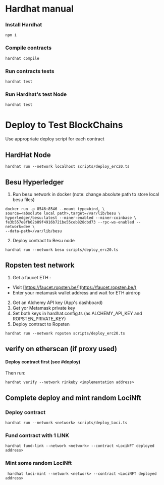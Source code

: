 # Hardhat manual
### Install Hardhat
```shell
npm i
```
### Compile contracts
```shell
hardhat compile
```
### Run contracts tests
```shell
hardhat test
```
### Run Hardhat's test Node
```shell
hardhat test
```

# Deploy to Test BlockChains
Use appropriate deploy script for each contract

## HardHat Node
```shell
hardhat run --network localhost scripts/deploy_erc20.ts
```
## Besu Hyperledger
1. Run besu network in docker
(note: change absolute path to store local besu files)
```shell
docker run -p 8546:8546 --mount type=bind, \
source=<absolute local path>,target=/var/lib/besu \ 
hyperledger/besu:latest --miner-enabled --miner-coinbase \ 
fe3b557e8fb62b89f4916b721be55ceb828dbd73 --rpc-ws-enabled --network=dev \
--data-path=/var/lib/besu
```
2. Deploy contract to Besu node
```shell
hardhat run --network besu scripts/deploy_erc20.ts
```

## Ropsten test network
1. Get a faucet ETH :
 - Visit [https://faucet.ropsten.be/](https://faucet.ropsten.be/)
 - Enter your metamask wallet address and wait for ETH airdrop
2. Get an Alchemy API key (App's dashboard)
3. Get yor Metamask private key
4. Set both keys in hardhat.config.ts (as ALCHEMY_API_KEY and ROPSTEN_PRIVATE_KEY)
5. Deploy contract to Ropsten
```shell
hardhat run --network ropsten scripts/deploy_erc20.ts
```

## verify on etherscan (if proxy used)
#### Deploy contract first (see #deploy)
Then run:
```shell
hardhat verify --network rinkeby <implementation address>
```

## Complete deploy and mint random LociNft
### Deploy contract
```shell
hardhat run --network <network> scripts/deploy_Loci.ts
```
### Fund contract with 1 LINK
```shell
hardhat fund-link --network <network> --contract <LociNFT deployed address>
```
### Mint some random LociNft
```shell
 hardhat loci-mint --network <network> --contract <LociNFT deployed address>
```
